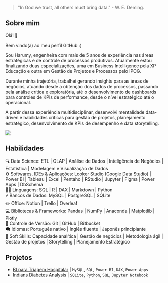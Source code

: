 > "In God we trust, all others must bring data." - W. E. Deming.

## Sobre mim

Olá! 👋

Bem vindo(a) ao meu perfil GitHub :)

Sou Harumy, engenheira com mais de 5 anos de experiência nas áreas estratégicas e de controle de processos produtivos. Atualmente estou finalizando duas especializações, uma em Business Intelligence pela XP Educação e outra em Gestão de Projetos e Processos pelo IPOG.

Durante minha trajetória, trabalhei gerando insights para as áreas de negócios, atuando desde a obtenção dos dados de processos, passando pela análise crítica e exploratória, até o desenvolvimento de dashboards para controles de KPIs de performance, desde o nível estratégico até o operacional.

A partir dessa experiência multidisciplinar, desenvolvi mentalidade data-driven e habilidades críticas para gestão de projetos, planejamento estratégico, desenvolvimento de KPIs de desempenho e data storytelling.

[<img src="https://img.shields.io/badge/linkedin-%230077B5.svg?&style=for-the-badge&logo=linkedin&logoColor=white" />](https://www.linkedin.com/in/harumy-yokota/)



## Habilidades

🔍 Data Science: ETL | OLAP | Análise de Dados | Inteligência de Negócios | Estatística | Modelagem e Visualização de Dados  
⚙️ Softwares, IDEs & Aplicações: Looker Studio (Google Data Studio) | Power BI | Tableau | Excel | Pentaho | RStudio | Jupyter | Figma | Power Apps | DbSchema  
👩‍💻 Linguagens: SQL | R | DAX | Markdown | Python  
⚡ Bancos de Dados: MySQL | PostgreSQL | SQLite  
✏️ Office: Notion | Trello | Overleaf  
💻 Bibliotecas & Frameworks: Pandas | NumPy | Anaconda | Matplotlib | Plotly  
📄 Controle de Versão: Git | GitHub | Bitbucket  
🗨️ Idiomas: Português nativo | Inglês fluente | Japonês principiante  
🧠 Soft Skills: Capacidade analítica | Gestão de negócios | Metodologia ágil | Gestão de projetos | Storytelling | Planejamento Estratégico



## Projetos

- [BI para Triagem Hospitalar](https://github.com/harumy-yokota/BI-Triagem-Hospitalar) | `MySQL`, `SQL`, `Power BI`, `DAX`, `Power Apps`
- [Indians Diabetes Analysis](https://github.com/harumy-yokota/Indians-Diabetes-Analysis) | `SQLite`, `Python`, `SQL`, `Jupyter Notebook`
